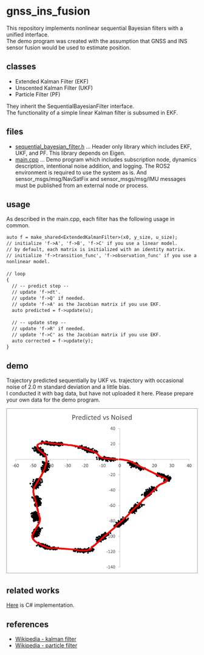 # gnss_ins_fusion

This repository implements nonlinear sequential Bayesian filters with a unified interface.  
The demo program was created with the assumption that GNSS and INS sensor fusion would be used to estimate position.  

## classes
* Extended Kalman Filter (EKF)  
* Unscented Kalman Filter (UKF)  
* Particle Filter (PF)  

They inherit the SequentialBayesianFilter interface.  
The functionality of a simple linear Kalman filter is subsumed in EKF.  

## files

* [sequential_bayesian_filter.h](src/sequential_bayesian_filter.h) ... Header only library which includes EKF, UKF, and PF. This library depends on Eigen.  
* [main.cpp](src/main.cpp) ... Demo program which includes subscription node, dynamics description, intentional noise addition, and logging. The ROS2 environment is required to use the system as is. And sensor_msgs/msg/NavSatFix and sensor_msgs/msg/IMU messages must be published from an external node or process.  

## usage

As described in the main.cpp, each filter has the following usage in common.  
```
auto f = make_shared<ExtendedKalmanFilter>(x0, y_size, u_size);
// initialize 'f->A', 'f->B', 'f->C' if you use a linear model.
// by default, each matrix is initialized with an identity matrix.
// initialize 'f->transition_func', 'f->observation_func' if you use a nonlinear model.

// loop
{
  // -- predict step --
  // update 'f->dt'.
  // update 'f->Q' if needed.
  // update 'f->A' as the Jacobian matrix if you use EKF.
  auto predicted = f->update(u);
  
  // -- update step --
  // update 'f->R' if needed.
  // update 'f->C' as the Jacobian matrix if you use EKF.
  auto corrected = f->update(y);
}
```

## demo

Trajectory predicted sequentially by UKF vs. trajectory with occasional noise of 2.0 m standard deviation and a little bias.  
I conducted it with bag data, but have not uploaded it here. Please prepare your own data for the demo program.  

![vs_noised](vs_noised.png)  

## related works
[Here](https://github.com/husty530/Husty-public) is C# implementation.  

## references
* [Wikipedia - kalman filter](https://en.wikipedia.org/wiki/Kalman_filter)  
* [Wikipedia - particle filter](https://en.wikipedia.org/wiki/Particle_filter)  
